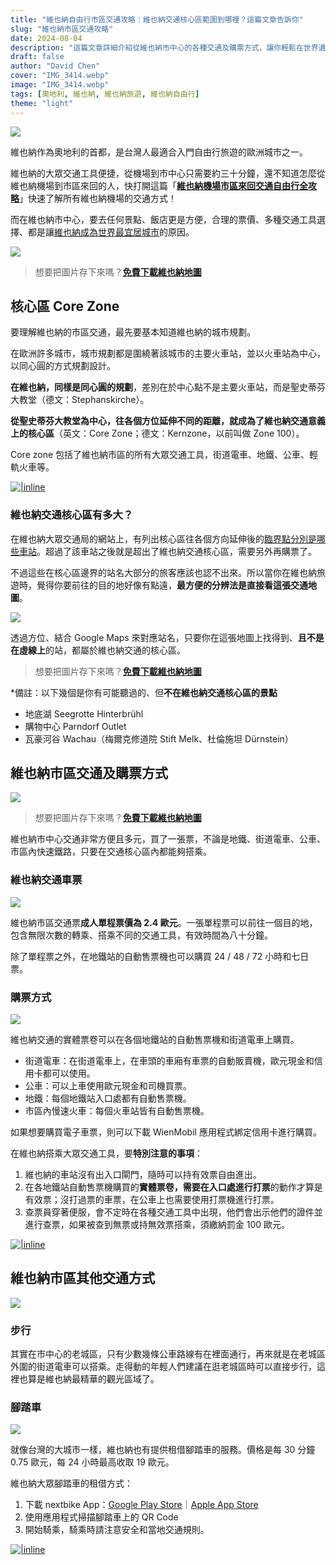 ```yaml
---
title: "維也納自由行市區交通攻略｜維也納交通核心區範圍到哪裡？這篇文章告訴你"
slug: "維也納市區交通攻略"
date: 2024-08-04
description: "這篇文章詳細介紹從維也納市中心的各種交通及購票方式，讓你輕鬆在世界遺產中探索走跳！"
draft: false
author: "David Chen"
cover: "IMG_3414.webp"
image: "IMG_3414.webp"
tags: [奧地利, 維也納, 維也納旅遊, 維也納自由行]
theme: "light"
---
```


![](IMG_3414.webp)

維也納作為奧地利的首都，是台灣人最適合入門自由行旅遊的歐洲城市之一。

維也納的大眾交通工具便捷，從機場到市中心只需要約三十分鐘，還不知道怎麼從維也納機場到市區來回的人，快打開這篇「**[維也納機場市區來回交通自由行全攻略](https://exittaiwan.com/posts/%E7%B6%AD%E4%B9%9F%E7%B4%8D%E6%A9%9F%E5%A0%B4%E5%88%B0%E5%B8%82%E5%8D%80%E4%BA%A4%E9%80%9A%E5%85%A8%E6%94%BB%E7%95%A5/)**」快速了解所有維也納機場的交通方式！

而在維也納市中心，要去任何景點、飯店更是方便，合理的票價、多種交通工具選擇、都是讓[維也納成為世界最宜居城市](https://www.economist.com/graphic-detail/2024/06/26/the-worlds-most-liveable-cities-in-2024)的原因。

![](wien.webp)

> 想要把圖片存下來嗎？[**免費下載維也納地圖**](https://exittaiwan.gumroad.com/l/wien)

## 核心區 Core Zone

要理解維也納的市區交通，最先要基本知道維也納的城市規劃。

在歐洲許多城市，城市規劃都是圍繞著該城市的主要火車站，並以火車站為中心，以同心圓的方式規劃設計。

**在維也納，同樣是同心圓的規劃**，差別在於中心點不是主要火車站，而是聖史蒂芬大教堂（德文：Stephanskirche）。

**從聖史蒂芬大教堂為中心，往各個方位延伸不同的距離，就成為了維也納交通意義上的核心區**（英文：Core Zone；德文：Kernzone，以前叫做 Zone 100）。

Core zone 包括了維也納市區的所有大眾交通工具，街道電車、地鐵、公車、輕軌火車等。

[![|inline](hotel-banner.webp)](https://l.exittaiwan.com/book-a-hotel)

### 維也納交通核心區有多大？

在維也納大眾交通局的網站上，有列出核心區往各個方向延伸後的[臨界點分別是哪些車站](https://www.wienerlinien.at/web/wl-en/tickets/core-zone-of-vienna)。超過了該車站之後就是超出了維也納交通核心區，需要另外再購票了。

不過這些在核心區邊界的站名大部分的旅客應該也認不出來。所以當你在維也納旅遊時，覺得你要前往的目的地好像有點遠，**最方便的分辨法是直接看這張交通地圖**。

![](u-bahn.webp)

透過方位、結合 Google Maps 來對應站名，只要你在這張地圖上找得到、**且不是在虛線上**的站，都屬於維也納交通的核心區。

> 想要把圖片存下來嗎？[**免費下載維也納地圖**](https://exittaiwan.gumroad.com/l/wien)

*備註：以下幾個是你有可能聽過的、但**不在維也納交通核心區的景點**

- 地底湖 Seegrotte Hinterbrühl
- 購物中心 Parndorf Outlet
- 瓦豪河谷 Wachau（梅爾克修道院 Stift Melk、杜倫施坦 Dürnstein）

## 維也納市區交通及購票方式

![](gesamtnetzplan-wiener-linien.webp)

> 想要把圖片存下來嗎？[**免費下載維也納地圖**](https://exittaiwan.gumroad.com/l/wien)

維也納市中心交通非常方便且多元，買了一張票，不論是地鐵、街道電車、公車、市區內快速鐵路，只要在交通核心區內都能夠搭乘。

### 維也納交通車票

![](IMG_8813.webp)

維也納市區交通票**成人單程票價為 2.4 歐元**。一張單程票可以前往一個目的地，包含無限次數的轉乘、搭乘不同的交通工具，有效時間為八十分鐘。

除了單程票之外，在地鐵站的自動售票機也可以購買 24 / 48 / 72 小時和七日票。

### 購票方式

![](IMG_8815.webp)

維也納交通的實體票卷可以在各個地鐵站的自動售票機和街道電車上購買。

- 街道電車：在街道電車上，在車頭的車廂有車票的自動販賣機，歐元現金和信用卡都可以使用。
- 公車：可以上車使用歐元現金和司機買票。
- 地鐵：每個地鐵站入口處都有自動售票機。
- 市區內慢速火車：每個火車站皆有自動售票機。

如果想要購買電子車票，則可以下載 WienMobil 應用程式綁定信用卡進行購買。

在維也納搭乘大眾交通工具，要**特別注意的事項**：

1. 維也納的車站沒有出入口閘門，隨時可以持有效票自由進出。
2. 在各地鐵站自動售票機購買的**實體票卷，需要在入口處進行打票**的動作才算是有效票；沒打過票的車票，在公車上也需要使用打票機進行打票。
3. 查票員穿著便服，會不定時在各種交通工具中出現，他們會出示他們的證件並進行查票，如果被查到無票或持無效票搭乘，須繳納罰金 100 歐元。

[![|inline](hotel-banner.webp)](https://l.exittaiwan.com/book-a-hotel)

## 維也納市區其他交通方式

![](IMG_3417.webp)

### 步行

其實在市中心的老城區，只有少數幾條公車路線有在裡面通行，再來就是在老城區外圍的街道電車可以搭乘。走得動的年輕人們建議在逛老城區時可以直接步行，這裡也算是維也納最精華的觀光區域了。

### 腳踏車

![](nextbike.webp)

就像台灣的大城市一樣，維也納也有提供租借腳踏車的服務。價格是每 30 分鐘 0.75 歐元，每 24 小時最高收取 19 歐元。

維也納大眾腳踏車的租借方式：
1. 下載 nextbike App：[Google Play Store](https://play.google.com/store/apps/details?id=de.nextbike&gl=AT)｜[Apple App Store](https://apps.apple.com/at/app/nextbike/id504288371)
2. 使用應用程式掃描腳踏車上的 QR Code
3. 開始騎乘，騎乘時請注意安全和當地交通規則。

[![|inline](hotel-banner.webp)](https://l.exittaiwan.com/book-a-hotel)